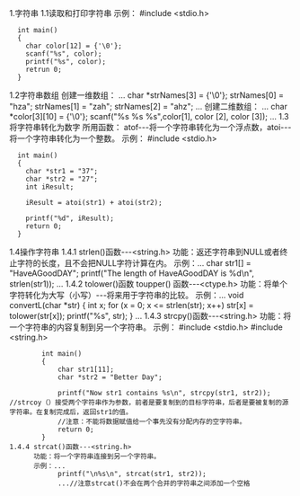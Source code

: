 1.字符串
  1.1读取和打印字符串
    示例：
       #include <stdio.h>
      
      int main()
      {
        char color[12] = {'\0'};
        scanf("%s", color);
        printf("%s", color);
        retrun 0;
      }
  1.2字符串数组
    创建一维数组： ...
                  char *strNames[3] = {'\0'};
                  strNames[0] = "hza";
                  strNames[1] = "zah";
                  strNames[2] = "ahz";
                  ...
    创建二维数组： ...
                  char *color[3][10] = {'\0'};
                  scanf("%s %s %s",color[1], color [2], color [3]);
                  ...
  1.3将字符串转化为数字
    所用函数： atof---将一个字符串转化为一个浮点数，atoi---将一个字符串转化为一个整数。
    示例：
      #include <stdio.h>
      
      int main()
      {
        char *str1 = "37";
        char *str2 = "27";
        int iResult;
        
        iResult = atoi(str1) + atoi(str2);
        
        printf("%d", iResult);
        return 0;
      }
  1.4操作字符串
    1.4.1 strlen()函数---<string.h>
          功能：返还字符串到NULL或者终止字符的长度，且不会把NULL字符计算在内。
          示例：...
                char str1[] = "HaveAGoodDAY";
                printf("The length of HaveAGoodDAY is %d\n", strlen(str1));
                ...
    1.4.2 tolower()函数 toupper() 函数---<ctype.h>
          功能：将单个字符转化为大写（小写）---将来用于字符串的比较。
          示例：...
                void convertL(char *str)
                {
                  int x;
                    for (x = 0; x <= strlen(str); x++) str[x] = tolower(str[x]);
                      printf("%s", str);
                }
                ...
    1.4.3 strcpy()函数---<string.h>
          功能：将一个字符串的内容复制到另一个字符串。
          示例：
            #include <stdio.h>
            #include <string.h>
            
            int main()
            {
                char str1[11];
                char *str2 = "Better Day";
                
                printf("Now str1 contains %s\n", strcpy(str1, str2)); //strcoy（）接受两个字符串作为参数，前者是要复制到的目标字符串，后者是要被复制的源字符串。在复制完成后，返回str1的值。
                //注意：不能将数据赋值给一个事先没有分配内存的空字符串。
                return 0;
            }
    1.4.4 strcat()函数---<string.h>
          功能：将一个字符串连接到另一个字符串。
          示例：...
                printf("\n%s\n", strcat(str1, str2));
                ...//注意strcat()不会在两个合并的字符串之间添加一个空格
          
